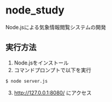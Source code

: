 # node_study
Node.jsによる気象情報閲覧システムの開発

## 実行方法
1. Node.jsをインストール
2. コマンドプロンプトで以下を実行
~~~
$ node server.js
~~~

3. http://127.0.0.1:8080/ にアクセス
